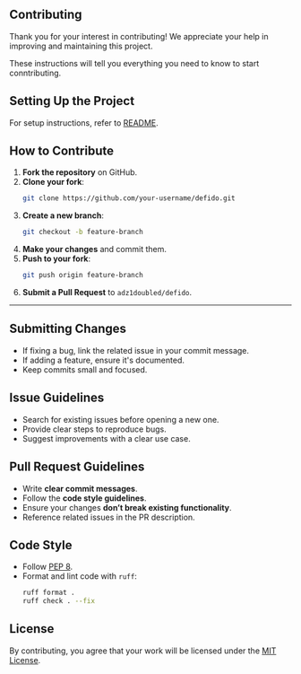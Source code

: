 
## Contributing

Thank you for your interest in contributing! We appreciate your help in improving and maintaining this project.

These instructions will tell you everything you need to know to start conntributing.

## Setting Up the Project

For setup instructions, refer to [README](README.md).

## How to Contribute

1. **Fork the repository** on GitHub.
2. **Clone your fork**:
   ```sh
   git clone https://github.com/your-username/defido.git
   ```
3. **Create a new branch**:
   ```sh
   git checkout -b feature-branch
   ```
4. **Make your changes** and commit them.
5. **Push to your fork**:
   ```sh
   git push origin feature-branch
   ```
6. **Submit a Pull Request** to `adz1doubled/defido`.

---

## Submitting Changes

- If fixing a bug, link the related issue in your commit message.
- If adding a feature, ensure it's documented.
- Keep commits small and focused.

## Issue Guidelines

- Search for existing issues before opening a new one.
- Provide clear steps to reproduce bugs.
- Suggest improvements with a clear use case.

## Pull Request Guidelines

- Write **clear commit messages**.
- Follow the **code style guidelines**.
- Ensure your changes **don’t break existing functionality**.
- Reference related issues in the PR description.

## Code Style

- Follow [PEP 8](https://peps.python.org/pep-0008/).
- Format and lint code with `ruff`:
  ```sh
  ruff format .
  ruff check . --fix
  ```

## License

By contributing, you agree that your work will be licensed under the [MIT License](LICENSE).